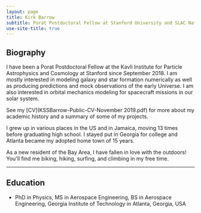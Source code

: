 ```yaml
---
layout: page
title: Kirk Barrow
subtitle: Porat Postdoctoral Fellow at Stanford University and SLAC National Accelerator Laboratory (2018-2021)
use-site-title: true
---
```


## Biography

I have been a Porat Postdoctoral Fellow at the Kavli Institute for Particle Astrophysics and Cosmology at Stanford since September 2018. I am mostly interested in modeling galaxy and star formation numerically as well as producing predictions and mock observations of the early Universe. I am also interested in orbital mechanics modeling for spacecraft missions in our solar system.

See my [CV](KSSBarrow-Public-CV-November 2019.pdf) for more about my academic history and a summary of some of my projects.

I grew up in various places in the US and in Jamaica, moving 13 times before graduating high school. I stayed put in Georgia for college and Atlanta became my adopted home town of 15 years.

As a new resident of the Bay Area, I have fallen in love with the outdoors! You'll find me biking, hiking, surfing, and climbing in my free time.

---
## Education

* PhD in Physics, MS in Aerospace Engineering, BS in Aerospace Engineering, Georgia Institute of Technology in Atlanta, Georgia, USA
